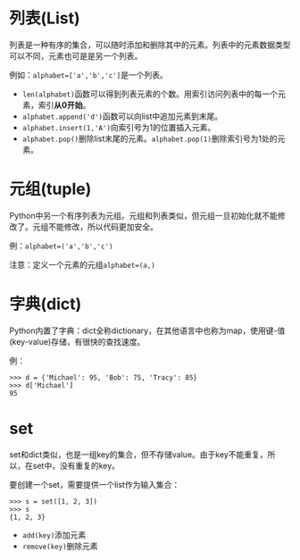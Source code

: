 # 列表(List)

列表是一种有序的集合，可以随时添加和删除其中的元素。列表中的元素数据类型可以不同，元素也可是是另一个列表。

例如：`alphabet=['a','b','c']`是一个列表。

- `len(alphabet)`函数可以得到列表元素的个数。用索引访问列表中的每一个元素，索引**从0开始**。
- `alphabet.append('d')`函数可以向list中追加元素到末尾。
- `alphabet.insert(1,'A')`向索引号为1的位置插入元素。
- `alphabet.pop()`删除list末尾的元素。`alphabet.pop(1)`删除索引号为1处的元素。


# 元组(tuple)
Python中另一个有序列表为元组。元组和列表类似，但元组一旦初始化就不能修改了。元组不能修改，所以代码更加安全。

例：`alphabet=('a','b','c')`

注意：定义一个元素的元组`alphabet=(a,)`

# 字典(dict)
Python内置了字典：dict全称dictionary，在其他语言中也称为map，使用键-值(key-value)存储，有很快的查找速度。

例：

```
>>> d = {'Michael': 95, 'Bob': 75, 'Tracy': 85}
>>> d['Michael']
95
```

# set
set和dict类似，也是一组key的集合，但不存储value。由于key不能重复，所以，在set中，没有重复的key。

要创建一个set，需要提供一个list作为输入集合：

```
>>> s = set([1, 2, 3])
>>> s
{1, 2, 3}
```

- `add(key)`添加元素
- `remove(key)`删除元素